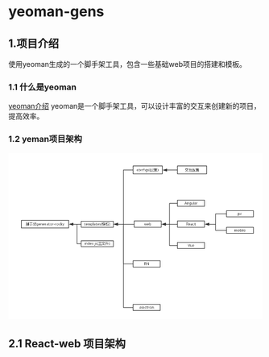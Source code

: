 # yeoman-gens

## 1.项目介绍

使用yeoman生成的一个脚手架工具，包含一些基础web项目的搭建和模板。

### 1.1 什么是yeoman

[yeoman介绍](http://yeoman.io)
yeoman是一个脚手架工具，可以设计丰富的交互来创建新的项目，提高效率。

### 1.2 yeman项目架构

![yeoman-arch](./generator-rocky/docs/imgs/yeoman-arch.jpg)

## 2.1 React-web 项目架构


